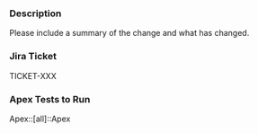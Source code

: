 ### Description

Please include a summary of the change and what has changed.

### Jira Ticket

TICKET-XXX

### Apex Tests to Run

Apex::[all]::Apex
